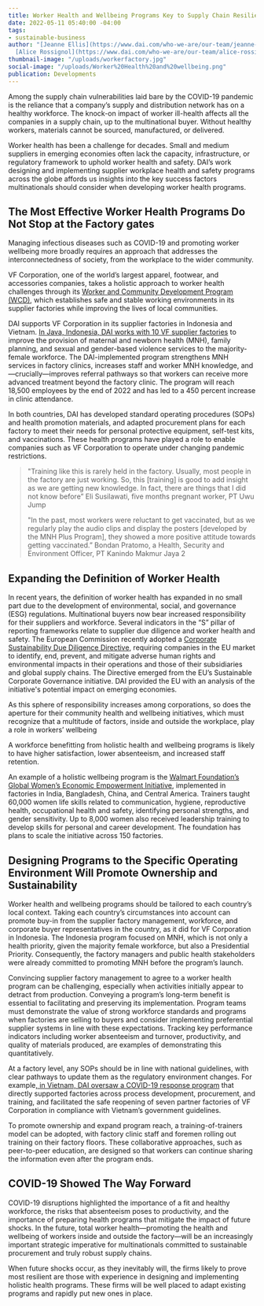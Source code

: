 ```yaml
---
title: Worker Health and Wellbeing Programs Key to Supply Chain Resilience
date: 2022-05-11 05:40:00 -04:00
tags:
- sustainable-business
author: "[Jeanne Ellis](https://www.dai.com/who-we-are/our-team/jeanne-ellis) and
  [Alice Rossignol](https://www.dai.com/who-we-are/our-team/alice-rossignol-d21052)"
thumbnail-image: "/uploads/workerfactory.jpg"
social-image: "/uploads/Worker%20Health%20and%20wellbeing.png"
publication: Developments
---
```


Among the supply chain vulnerabilities laid bare by the COVID-19 pandemic is the reliance that a company’s supply and distribution network has on a healthy workforce. The knock-on impact of worker ill-health affects all the companies in a supply chain, up to the multinational buyer. Without healthy workers, materials cannot be sourced, manufactured, or delivered.

Worker health has been a challenge for decades. Small and medium suppliers in emerging economies often lack the capacity, infrastructure, or regulatory framework to uphold worker health and safety. DAI’s work designing and implementing supplier workplace health and safety programs across the globe affords us insights into the key success factors multinationals should consider when developing worker health programs.

## The Most Effective Worker Health Programs Do Not Stop at the Factory gates

Managing infectious diseases such as COVID-19 and promoting worker wellbeing more broadly requires an approach that addresses the interconnectedness of society, from the workplace to the wider community.

VF Corporation, one of the world’s largest apparel, footwear, and accessories companies, takes a holistic approach to worker health challenges through its [Worker and Community Development Program (WCD)](https://www.vfc.com/responsibility/people/worker-wellbeing#:\~:text=In%202017%2C%20VF%20launched%20the%20Worker%20%26%20Community,those%20in%20local%20communities%20beyond%20its%20factory%20walls.?msclkid=2d91812faae811eca765db783803f408), which establishes safe and stable working environments in its supplier factories while improving the lives of local communities.

DAI supports VF Corporation in its supplier factories in Indonesia and Vietnam. [In Java, Indonesia, DAI works with 10 VF supplier factories](https://www.dai.com/our-work/projects/indonesia-improving-the-health-of-female-workers-at-global-apparel-companys-factories) to improve the provision of maternal and newborn health (MNH), family planning, and sexual and gender-based violence services to the majority-female workforce. The DAI-implemented program strengthens MNH services in factory clinics, increases staff and worker MNH knowledge, and—crucially—improves referral pathways so that workers can receive more advanced treatment beyond the factory clinic. The program will reach 18,500 employees by the end of 2022 and has led to a 450 percent increase in clinic attendance.

In both countries, DAI has developed standard operating procedures (SOPs) and health promotion materials, and adapted procurement plans for each factory to meet their needs for personal protective equipment, self-test kits, and vaccinations. These health programs have played a role to enable companies such as VF Corporation to operate under changing pandemic restrictions.

> "Training like this is rarely held in the factory. Usually, most people in the factory are just working. So, this \[training\] is good to add insight as we are getting new knowledge. In fact, there are things that I did not know before” 
Eli Susilawati, five months pregnant worker, PT Uwu Jump
>
> "In the past, most workers were reluctant to get vaccinated, but as we regularly play the audio clips and display the posters \[developed by the MNH Plus Program\], they showed a more positive attitude towards getting vaccinated.” 
Bondan Pratomo, a Health, Security and Environment Officer, PT Kanindo Makmur Jaya 2

## Expanding the Definition of Worker Health

In recent years, the definition of worker health has expanded in no small part due to the development of environmental, social, and governance (ESG) regulations. Multinational buyers now bear increased responsibility for their suppliers and workforce. Several indicators in the “S” pillar of reporting frameworks relate to supplier due diligence and worker health and safety. The European Commission recently adopted a [Corporate Sustainability Due Diligence Directive](https://ec.europa.eu/info/business-economy-euro/doing-business-eu/corporate-sustainability-due-diligence_en), requiring companies in the EU market to identify, end, prevent, and mitigate adverse human rights and environmental impacts in their operations and those of their subsidiaries and global supply chains. The Directive emerged from the EU’s Sustainable Corporate Governance initiative. DAI provided the EU with an analysis of the initiative's potential impact on emerging economies.

As this sphere of responsibility increases among corporations, so does the aperture for their community health and wellbeing initiatives, which must recognize that a multitude of factors, inside and outside the workplace, play a role in workers’ wellbeing

A workforce benefitting from holistic health and wellbeing programs is likely to have higher satisfaction, lower absenteeism, and increased staff retention.

An example of a holistic wellbeing program is the [Walmart Foundation’s Global Women’s Economic Empowerment Initiative](https://www.dai.com/our-work/projects/worldwide-walmart-women-360-training-evaluation), implemented in factories in India, Bangladesh, China, and Central America. Trainers taught 60,000 women life skills related to communication, hygiene, reproductive health, occupational health and safety, identifying personal strengths, and gender sensitivity. Up to 8,000 women also received leadership training to develop skills for personal and career development. The foundation has plans to scale the initiative across 150 factories.

## Designing Programs to the Specific Operating Environment Will Promote Ownership and Sustainability

Worker health and wellbeing programs should be tailored to each country’s local context. Taking each country’s circumstances into account can promote buy-in from the supplier factory management, workforce, and corporate buyer representatives in the country, as it did for VF Corporation in Indonesia. The Indonesia program focused on MNH, which is not only a health priority, given the majority female workforce, but also a Presidential Priority. Consequently, the factory managers and public health stakeholders were already committed to promoting MNH before the program’s launch.

Convincing supplier factory management to agree to a worker health program can be challenging, especially when activities initially appear to detract from production. Conveying a program’s long-term benefit is essential to facilitating and preserving its implementation. Program teams must demonstrate the value of strong workforce standards and programs when factories are selling to buyers and consider implementing preferential supplier systems in line with these expectations. Tracking key performance indicators including worker absenteeism and turnover, productivity, and quality of materials produced, are examples of demonstrating this quantitatively.

At a factory level, any SOPs should be in line with national guidelines, with clear pathways to update them as the regulatory environment changes. For example[, in Vietnam, DAI oversaw a COVID-19 response program](https://www.dai.com/our-work/projects/vietnam-helping-a-global-apparel-company-safely-re-open-factories-during-covid-19) that directly supported factories across process development, procurement, and training, and facilitated the safe reopening of seven partner factories of VF Corporation in compliance with Vietnam’s government guidelines.

To promote ownership and expand program reach, a training-of-trainers model can be adopted, with factory clinic staff and foremen rolling out training on their factory floors. These collaborative approaches, such as peer-to-peer education, are designed so that workers can continue sharing the information even after the program ends.

## COVID-19 Showed The Way Forward

COVID-19 disruptions highlighted the importance of a fit and healthy workforce, the risks that absenteeism poses to productivity, and the importance of preparing health programs that mitigate the impact of future shocks. In the future, total worker health—promoting the health and wellbeing of workers inside and outside the factory—will be an increasingly important strategic imperative for multinationals committed to sustainable procurement and truly robust supply chains.

When future shocks occur, as they inevitably will, the firms likely to prove most resilient are those with experience in designing and implementing holistic health programs. These firms will be well placed to adapt existing programs and rapidly put new ones in place.